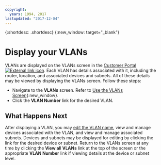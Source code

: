 ```yaml
---
copyright:
  years: 1994, 2017
lastupdated: "2017-12-04"
---
```

{:shortdesc: .shortdesc}
{:new_window: target="_blank"}

# Display your VLANs

VLANs are displayed on the VLANs screen in the [Customer Portal ![External link icon](../../icons/launch-glyph.svg "External link icon")](https://control.softlayer.com/). Each VLAN has details associated with it, including the router, location, and associated devices and subnets. All of these details may be viewed by displaying the VLANs screen. Follow these steps: 

* Navigate to the **VLANs** screen. Refer to [Use the VLANs Screen](vlans-screen.html){:new_window}.
* Click the **VLAN Number** link for the desired VLAN.

## What Happens Next

After displaying a VLAN, you may [edit the VLAN name](edit-vlan.html), view and manage devices associated with the VLAN, and view and manage associated subnets. Devices and subnets may be displayed for editing by clicking the link for the desired device or subnet. Return to the VLANs screen at any time by clicking the **View all VLANs** link at the top of the screen or the appropriate **VLAN Number** link if viewing details at the device or subnet level.

